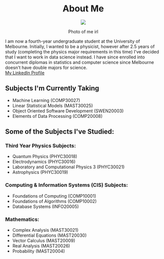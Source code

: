 <h1 align="center">About Me</h1>

<p align = "center">  
  <img src = "https://user-images.githubusercontent.com/99328686/153312158-ae5a89b9-f193-4a2b-91a2-d42b21bd3ba9.jpg">
</p>
<p align = "center">
 Photo of me irl
</p>
 
I am now a fourth-year undergraduate student at the University of Melbourne. Initially, I wanted to be a physicist, however after 2.5 years of study (completing the physics major requirements in this time) I've decided that I want to work in data science instead. I have since enrolled into concurrent diplomas in statistics and computer science since Melbourne doesn't have double majors for science.   
[My LinkedIn Profile](www.linkedin.com/in/xanderbritz)
## Subjects I'm Currently Taking

- Machine Learning (COMP30027)
- Linear Statistical Models (MAST30025)
- Object Oriented Software Development (SWEN20003)
- Elements of Data Processing (COMP20008)

## Some of the Subjects I've Studied:
### Third Year Physics Subjects:
- Quantum Physics (PHYC30018)
- Electrodynamics (PHYC30016)
- Laboratory and Computational Physics 3 (PHYC30021)
- Astrophysics (PHYC30019)

### Computing & Information Systems (CIS) Subjects:
- Foundations of Computing (COMP10001)
- Foundations of Algorithms (COMP10002)
- Database Systems (INFO20005)

### Mathematics:
- Complex Analysis (MAST30021)
- Differential Equations (MAST20030)
- Vector Calculus (MAST20009)
- Real Analysis (MAST20026)
- Probability (MAST20004)

